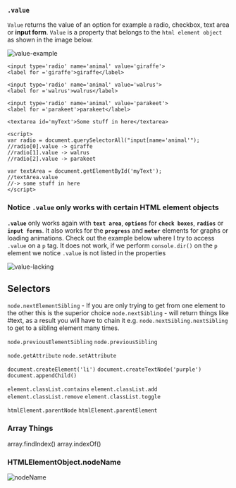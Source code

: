 ### `.value` 

`Value` returns the value of an option for example a radio, checkbox, text area or **input form**. `Value` is a property that belongs to the `html element object` as shown in the image below.

![value-example](http://i.imgur.com/EZtgsXz.png)

```
<input type='radio' name='animal' value='giraffe'>
<label for ='giraffe'>giraffe</label>

<input type='radio' name='animal' value='walrus'>
<label for ='walrus'>walrus</label>

<input type='radio' name='animal' value='parakeet'>
<label for ='parakeet'>parakeet</label>

<textarea id='myText'>Some stuff in here</textarea>

<script>
var radio = document.querySelectorAll("input[name='animal'");
//radio[0].value -> giraffe
//radio[1].value -> walrus
//radio[2].value -> parakeet

var textArea = document.getElementById('myText');
//textArea.value 
//-> some stuff in here
</script>
```

### Notice `.value` only works with certain HTML element objects

**`.value`** only works again with **`text area`**, **`options`** for **`check boxes`**, **`radios`** or **`input forms`**. It also works for the **`progress`** and **`meter`** elements for graphs or loading animations. Check out the example below where I try to access `.value` on a `p` tag. It does not work, if we perform `console.dir()` on the `p` element we notice `.value` is not listed in the properties

![value-lacking](http://i.imgur.com/pkB8TKr.png)

## Selectors

`node.nextElementSibling` - If you are only trying to get from one element to the other this is the superior choice
`node.nextSibling` - will return things like #text, as a result you will have to chain it e.g. `node.nextSibling.nextSibling` to get to a sibling element many times. 

`node.previousElementSibling`
`node.previousSibling`

`node.getAttribute`
`node.setAttribute`

`document.createElement('li')`
`document.createTextNode('purple')`
`document.appendChild()`

`element.classList.contains`
`element.classList.add`
`element.classList.remove`
`element.classList.toggle`

`htmlElement.parentNode`
`htmlElement.parentElement`

### Array Things

array.findIndex()
array.indexOf()


### HTMLElementObject.nodeName 

![nodeName](http://imgur.com/a/MqZv8.png)
